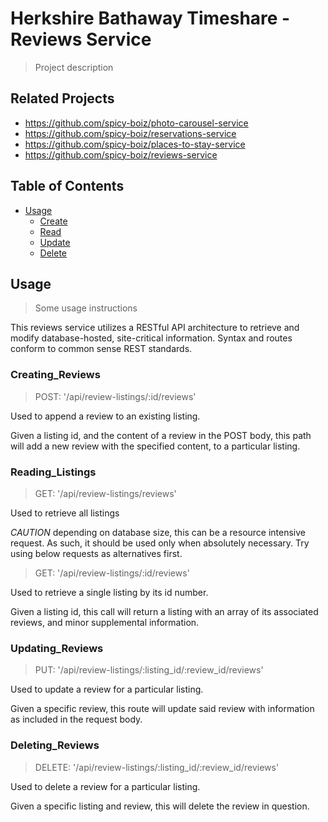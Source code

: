# Herkshire Bathaway Timeshare - Reviews Service

> Project description

## Related Projects

  - https://github.com/spicy-boiz/photo-carousel-service
  - https://github.com/spicy-boiz/reservations-service
  - https://github.com/spicy-boiz/places-to-stay-service
  - https://github.com/spicy-boiz/reviews-service

## Table of Contents

- [Usage](#Usage)
  - [Create](#Creating_Reviews)
  - [Read](#Reading_Listings)
  - [Update](#Updating_Reviews)
  - [Delete](#Deleting_Reviews)

## Usage

> Some usage instructions

This reviews service utilizes a RESTful API architecture to retrieve and modify database-hosted, site-critical information. Syntax and routes conform to common sense REST standards.

### Creating_Reviews

> POST: '/api/review-listings/:id/reviews'

Used to append a review to an existing listing.

Given a listing id, and the content of a review in the POST body, this path will add a new review with the specified content, to a particular listing.

### Reading_Listings

> GET: '/api/review-listings/reviews'

Used to retrieve all listings

*CAUTION* depending on database size, this can be a resource intensive request. As such, it should be used only when absolutely necessary. Try using below requests as alternatives first.

> GET: '/api/review-listings/:id/reviews'

Used to retrieve a single listing by its id number.

Given a listing id, this call will return a listing with an array of its associated reviews, and minor supplemental information.

### Updating_Reviews

> PUT: '/api/review-listings/:listing_id/:review_id/reviews'

Used to update a review for a particular listing.

Given a specific review, this route will update said review with information as included in the request body.

### Deleting_Reviews

> DELETE: '/api/review-listings/:listing_id/:review_id/reviews'

Used to delete a review for a particular listing.

Given a specific listing and review, this will delete the review in question.


